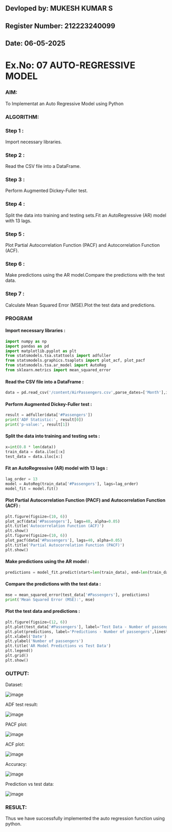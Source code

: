 ## Devloped by: MUKESH KUMAR S
## Register Number: 212223240099
## Date: 06-05-2025

# Ex.No: 07                         AUTO-REGRESSIVE MODEL



### AIM:
To Implementat an Auto Regressive Model using Python
### ALGORITHM:


### Step 1 :

Import necessary libraries.

### Step 2 :

Read the CSV file into a DataFrame.

### Step 3 :

Perform Augmented Dickey-Fuller test.

### Step 4 :

Split the data into training and testing sets.Fit an AutoRegressive (AR) model with 13 lags.

### Step 5 :

Plot Partial Autocorrelation Function (PACF) and Autocorrelation Function (ACF).

### Step 6 :

Make predictions using the AR model.Compare the predictions with the test data.

### Step 7 :

Calculate Mean Squared Error (MSE).Plot the test data and predictions.

### PROGRAM

#### Import necessary libraries :

```python
import numpy as np
import pandas as pd
import matplotlib.pyplot as plt
from statsmodels.tsa.stattools import adfuller
from statsmodels.graphics.tsaplots import plot_acf, plot_pacf
from statsmodels.tsa.ar_model import AutoReg
from sklearn.metrics import mean_squared_error
```

#### Read the CSV file into a DataFrame :

```python
data = pd.read_csv('/content/AirPassengers.csv',parse_dates=['Month'],index_col='Month')
```

#### Perform Augmented Dickey-Fuller test :

```python
result = adfuller(data['#Passengers']) 
print('ADF Statistic:', result[0])
print('p-value:', result[1])
```

#### Split the data into training and testing sets :

```python
x=int(0.8 * len(data))
train_data = data.iloc[:x]
test_data = data.iloc[x:]
```

#### Fit an AutoRegressive (AR) model with 13 lags :

```python
lag_order = 13
model = AutoReg(train_data['#Passengers'], lags=lag_order)
model_fit = model.fit()
```

#### Plot Partial Autocorrelation Function (PACF) and Autocorrelation Function (ACF) :

```python
plt.figure(figsize=(10, 6))
plot_acf(data['#Passengers'], lags=40, alpha=0.05)
plt.title('Autocorrelation Function (ACF)')
plt.show()
plt.figure(figsize=(10, 6))
plot_pacf(data['#Passengers'], lags=40, alpha=0.05)
plt.title('Partial Autocorrelation Function (PACF)')
plt.show()
```

#### Make predictions using the AR model :

```python
predictions = model_fit.predict(start=len(train_data), end=len(train_data)+len(test_data)-1)
```

#### Compare the predictions with the test data :

```python
mse = mean_squared_error(test_data['#Passengers'], predictions)
print('Mean Squared Error (MSE):', mse)
```

#### Plot the test data and predictions :

```python
plt.figure(figsize=(12, 6))
plt.plot(test_data['#Passengers'], label='Test Data - Number of passengers')
plt.plot(predictions, label='Predictions - Number of passengers',linestyle='--')
plt.xlabel('Date')
plt.ylabel('Number of passengers')
plt.title('AR Model Predictions vs Test Data')
plt.legend()
plt.grid()
plt.show()

```

### OUTPUT:

Dataset:

![image](https://github.com/user-attachments/assets/55999f02-81da-48c5-8279-1ea32868c0ce)


ADF test result:


![image](https://github.com/user-attachments/assets/577a969a-9f2e-453d-bfb6-7dba92da41dd)

PACF plot:

![image](https://github.com/user-attachments/assets/ffdcd511-6345-4e45-b66c-effe9144e34f)


ACF plot:

![image](https://github.com/user-attachments/assets/f8a9b677-7a43-481b-b811-eff8eebdc968)

Accuracy:

![image](https://github.com/user-attachments/assets/4995402d-e382-48db-a6f4-0810906bf64c)

Prediction vs test data:

![image](https://github.com/user-attachments/assets/e825d838-f1b0-4e10-b933-3009c9df7f46)



### RESULT:
Thus we have successfully implemented the auto regression function using python.
